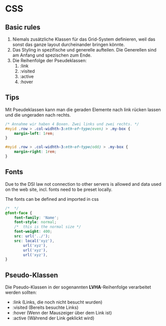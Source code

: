 # CSS
## Basic rules

 1. Niemals zusätzliche Klassen für das Grid-System definieren, weil das sonst das ganze layout durcheinander bringen könnte.
 2. Das Styling in spezifische und generelle aufteilen. Die Generellen sind am Anfang und spezischen zum Ende.
 3. Die Reihenfolge der Pseudeklassen: 
    1. :link
    2. :visited
    3. :active
    4. :hover

 ## Tips
 Mit Pseudeklassen kann man die geraden Elemente nach link rücken lassen und die ungeraden nach rechts.

``` css
/* Annahme wir haben 4 Boxen. Zwei links und zwei rechts. */
#myid .row > .col-widhth-3:nth-of-type(even) > .my-box {
    margin-left: 1rem;
}

#myid .row > .col-widhth-3:nth-of-type(odd) > .my-box {
    margin-right: 1rem;
}
```

## Fonts

Due to the DSI law not connection to other servers is allowed and data used on the web site, incl. fonts need to be preset locally. 

The fonts can be defined and imported in css
``` css
/*  */
@font-face {
    font-family: 'Name';
    font-style: normal;
    /*  this is the normal size */
    font-weight: 400; 
    src: url('../');
    src: local('xyz'),
        url('xyz'),
        url('xyz'),
        url('xyz'),
}
```

## Pseudo-Klassen
Die Pseudo-Klassen in der sogenannten **LVHA**-Reihenfolge verarbeitet werden sollten:

- :link (Links, die noch nicht besucht wurden)
- :visited (Bereits besuchte Links)
- :hover (Wenn der Mauszeiger über dem Link ist)
- :active (Während der Link geklickt wird)